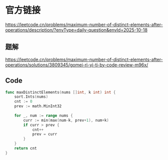 # 官方链接
https://leetcode.cn/problems/maximum-number-of-distinct-elements-after-operations/description/?envType=daily-question&envId=2025-10-18

## 题解
https://leetcode.cn/problems/maximum-number-of-distinct-elements-after-operations/solutions/3809345/gomei-ri-yi-ti-by-code-review-m96x/

## Code
```go
func maxDistinctElements(nums []int, k int) int {
    sort.Ints(nums)
    cnt := 0
    prev := math.MinInt32
    
    for _, num := range nums {
        curr := min(max(num-k, prev+1), num+k)
        if curr > prev {
            cnt++
            prev = curr
        }
    }
    return cnt
}
```